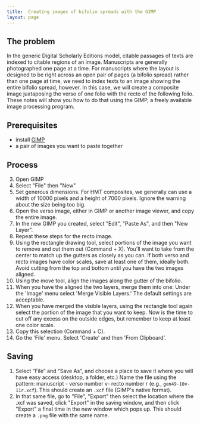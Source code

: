 ```yaml
---
title:  Creating images of bifolio spreads with the GIMP
layout: page
---
```


## The problem ##


In the generic Digital Scholarly Editions model,  citable passages of texts are indexed to citable regions of an image.  Manuscripts are generally photographed one page at a time.  For manuscripts where the layout is designed to be right across an open pair of pages (a bifolio spread) rather than one page at time, we need to index texts to an image showing the entire bifolio spread, however.  In this case, we will create a composite image juxtaposing the verso of one folio with the recto of the following folio.   These notes will show you how to do that using the GIMP, a freely available image processing program.

## Prerequisites ##

- install [GIMP](http://www.gimp.org/)
- a pair of images you want to paste together

## Process ##

3. Open GIMP
4. Select "File" then "New"
5. Set generous dimensions.  For HMT composites, we generally can use a width of 10000 pixels and a height of 7000 pixels.  Ignore the warning about the size being too big.
6. Open the verso image, either in GIMP or another image viewer, and copy the entire image.
7. In the new GIMP you created, select "Edit", "Paste As", and then "New Layer".
8. Repeat these steps for the recto image.
9. Using the rectangle drawing tool, select portions of the image you want to remove and cut them out (Command + X). You'll want to take from the center to match up the gutters as closely as you can. If both verso and recto images have color scales, save at least one of them, ideally both. Avoid cutting from the top and bottom until you have the two images aligned.
10. Using the move tool, align the images along the gutter of the bifolio. 
11. When you have the aligned the two layers, merge them into one: Under the 'Image' menu select 'Merge Visible Layers.' The default settings are acceptable. 
12. When you have merged the visible layers, using the rectangle tool again select the portion of the image that you want to keep. Now is the time to cut off any excess on the outside edges, but remember to keep at least one color scale. 
13. Copy this selection (Command + C).
14. Go the 'File' menu. Select 'Create' and then 'From Clipboard'.

## Saving ##

1. Select “File” and “Save As”, and choose a place to save it where you will have easy access (desktop, a folder, etc.)
Name the file using the pattern: manuscript - verso number v- recto number r (e.g., `gen49-10v-11r.xcf`). This should create an `.xcf`  file (GIMP's native format).
1. In that same file, go to "File", "Export" then select the location where the .xcf was saved, click "Export" in the saving window, and then click "Export" a final time in the new window which pops up. This should create a `.png` file with the same name.
